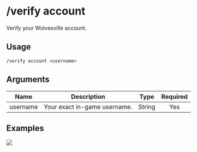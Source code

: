 # /verify account

Verify your Wolvesville account.

## Usage

```
/verify account <username>
```

## Arguments

| Name     | Description                  | Type   | Required |
| :------: | :--------------------------: | :----: | :------: |
| username | Your exact in-game username. | String | Yes      |

## Examples

<img src="https://github.com/xNickyDev/Forkman/assets/111157596/48d07a7d-cb7d-4600-b614-7498cef2463b" class="rounded-corners">